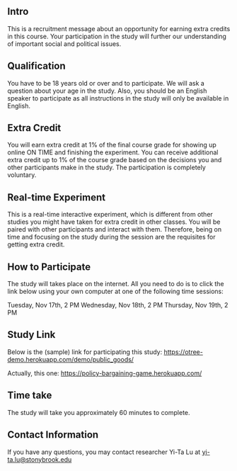 ## Intro
This is a recruitment message about an opportunity for earning extra credits in this course. Your participation in the study will further our understanding of important social and political issues.

## Qualification
You have to be 18 years old or over and to participate. We will ask a question about your age in the study. Also, you should be an English speaker to participate as all instructions in the study will only be available in English.

## Extra Credit
You will earn extra credit at 1% of the final course grade for showing up online ON TIME and finishing the experiment. You can receive additional extra credit up to 1% of the course grade based on the decisions you and other participants make in the study. The participation is completely voluntary.

## Real-time Experiment
This is a real-time interactive experiment, which is different from other studies you might have taken for extra credit in other classes. You will be paired with other participants and interact with them. Therefore, being on time and focusing on the study during the session are the requisites for getting extra credit.

## How to Participate
The study will takes place on the internet. All you need to do is to click the link below using your own computer at one of the following time sessions:

Tuesday, Nov 17th, 2 PM
Wednesday, Nov 18th, 2 PM
Thursday, Nov 19th, 2 PM

## Study Link
Below is the (sample) link for participating this study: <https://otree-demo.herokuapp.com/demo/public_goods/>

Actually, this one: <https://policy-bargaining-game.herokuapp.com/>

## Time take
The study will take you approximately 60 minutes to complete.

## Contact Information
If you have any questions, you may contact researcher Yi-Ta Lu at <yi-ta.lu@stonybrook.edu>

